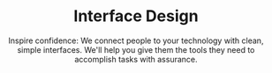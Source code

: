 ---
title: Interface Design
subtitle: Inspire confidence&#58; We connect people to your technology with clean, simple interfaces. We'll help you give them the tools they need to accomplish tasks with assurance.
description: Technology shouldn’t be intimidating or frustrating. A good UI is a conduit between users and technology. We make it simple so your users can get things done efficiently, and with maybe a little joy too.<br><br><b>Tools we use&#58;</b> wireframes, prototypes, pattern libraries, design systems
featured_image: ui-01.png
accent_color: '#792877'
gallery_images:
  - ui-01.png
  - ui-02.png
  - ui-03.png
---